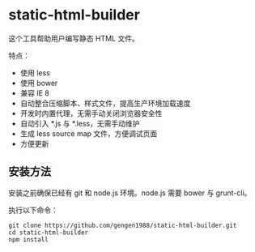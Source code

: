 static-html-builder
===================

这个工具帮助用户编写静态 HTML 文件。

特点：
- 使用 less
- 使用 bower
- 兼容 IE 8
- 自动整合压缩脚本、样式文件，提高生产环境加载速度
- 开发时内置代理，无需手动关闭浏览器安全性
- 自动引入 *.js 与 *.less，无需手动维护
- 生成 less source map 文件，方便调试页面
- 方便更新

安装方法
----

安装之前确保已经有 git 和 node.js 环境。node.js 需要 bower 与 grunt-cli。

执行以下命令：
```
git clone https://github.com/gengen1988/static-html-builder.git
cd static-html-builder
npm install
```
